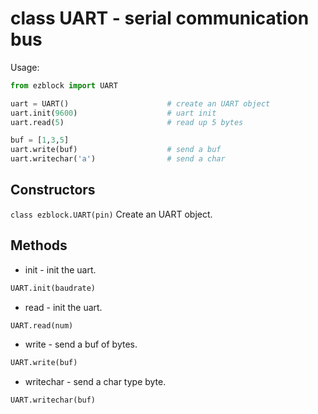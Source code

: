 # class UART - serial communication bus

Usage:
```python
from ezblock import UART

uart = UART()                      # create an UART object 
uart.init(9600)                    # uart init
uart.read(5)                       # read up 5 bytes

buf = [1,3,5]
uart.write(buf)                    # send a buf
uart.writechar('a')                # send a char
```
## Constructors
```class ezblock.UART(pin)```
Create an UART object.

## Methods
- init - init the uart.
```python
UART.init(baudrate)
```
- read - init the uart.
```python
UART.read(num)
```
- write - send a buf of bytes.
```python
UART.write(buf)
```
- writechar - send a char type byte.
```python
UART.writechar(buf)
```
